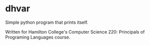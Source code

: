 # dhvar
Simple python program that prints itself.

Written for Hamilton College's Computer Science 220: Principals of Programing Languages course.
